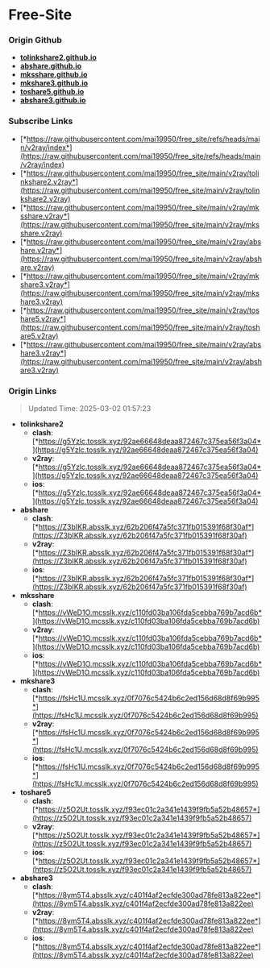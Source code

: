 # Free-Site

### Origin Github

- [**tolinkshare2.github.io**](https://github.com/tolinkshare2/tolinkshare2.github.io)
- [**abshare.github.io**](https://github.com/abshare/abshare.github.io)
- [**mksshare.github.io**](https://github.com/mksshare/mksshare.github.io)
- [**mkshare3.github.io**](https://github.com/mkshare3/mkshare3.github.io)
- [**toshare5.github.io**](https://github.com/toshare5/toshare5.github.io)
- [**abshare3.github.io**](https://github.com/abshare3/abshare3.github.io)

### Subscribe Links

- [*https://raw.githubusercontent.com/mai19950/free_site/refs/heads/main/v2ray/index*](https://raw.githubusercontent.com/mai19950/free_site/refs/heads/main/v2ray/index)
- [*https://raw.githubusercontent.com/mai19950/free_site/main/v2ray/tolinkshare2.v2ray*](https://raw.githubusercontent.com/mai19950/free_site/main/v2ray/tolinkshare2.v2ray)
- [*https://raw.githubusercontent.com/mai19950/free_site/main/v2ray/mksshare.v2ray*](https://raw.githubusercontent.com/mai19950/free_site/main/v2ray/mksshare.v2ray)
- [*https://raw.githubusercontent.com/mai19950/free_site/main/v2ray/abshare.v2ray*](https://raw.githubusercontent.com/mai19950/free_site/main/v2ray/abshare.v2ray)
- [*https://raw.githubusercontent.com/mai19950/free_site/main/v2ray/mkshare3.v2ray*](https://raw.githubusercontent.com/mai19950/free_site/main/v2ray/mkshare3.v2ray)
- [*https://raw.githubusercontent.com/mai19950/free_site/main/v2ray/toshare5.v2ray*](https://raw.githubusercontent.com/mai19950/free_site/main/v2ray/toshare5.v2ray)
- [*https://raw.githubusercontent.com/mai19950/free_site/main/v2ray/abshare3.v2ray*](https://raw.githubusercontent.com/mai19950/free_site/main/v2ray/abshare3.v2ray)

### Origin Links

> Updated Time: 2025-03-02 01:57:23

- **tolinkshare2**
  - **clash**: [*https://g5Yzlc.tosslk.xyz/92ae66648deaa872467c375ea56f3a04*](https://g5Yzlc.tosslk.xyz/92ae66648deaa872467c375ea56f3a04)
  - **v2ray**: [*https://g5Yzlc.tosslk.xyz/92ae66648deaa872467c375ea56f3a04*](https://g5Yzlc.tosslk.xyz/92ae66648deaa872467c375ea56f3a04)
  - **ios**: [*https://g5Yzlc.tosslk.xyz/92ae66648deaa872467c375ea56f3a04*](https://g5Yzlc.tosslk.xyz/92ae66648deaa872467c375ea56f3a04)
- **abshare**
  - **clash**: [*https://Z3bIKR.absslk.xyz/62b206f47a5fc371fb015391f68f30af*](https://Z3bIKR.absslk.xyz/62b206f47a5fc371fb015391f68f30af)
  - **v2ray**: [*https://Z3bIKR.absslk.xyz/62b206f47a5fc371fb015391f68f30af*](https://Z3bIKR.absslk.xyz/62b206f47a5fc371fb015391f68f30af)
  - **ios**: [*https://Z3bIKR.absslk.xyz/62b206f47a5fc371fb015391f68f30af*](https://Z3bIKR.absslk.xyz/62b206f47a5fc371fb015391f68f30af)
- **mksshare**
  - **clash**: [*https://vWeD1O.mcsslk.xyz/c110fd03ba106fda5cebba769b7acd6b*](https://vWeD1O.mcsslk.xyz/c110fd03ba106fda5cebba769b7acd6b)
  - **v2ray**: [*https://vWeD1O.mcsslk.xyz/c110fd03ba106fda5cebba769b7acd6b*](https://vWeD1O.mcsslk.xyz/c110fd03ba106fda5cebba769b7acd6b)
  - **ios**: [*https://vWeD1O.mcsslk.xyz/c110fd03ba106fda5cebba769b7acd6b*](https://vWeD1O.mcsslk.xyz/c110fd03ba106fda5cebba769b7acd6b)
- **mkshare3**
  - **clash**: [*https://fsHc1U.mcsslk.xyz/0f7076c5424b6c2ed156d68d8f69b995*](https://fsHc1U.mcsslk.xyz/0f7076c5424b6c2ed156d68d8f69b995)
  - **v2ray**: [*https://fsHc1U.mcsslk.xyz/0f7076c5424b6c2ed156d68d8f69b995*](https://fsHc1U.mcsslk.xyz/0f7076c5424b6c2ed156d68d8f69b995)
  - **ios**: [*https://fsHc1U.mcsslk.xyz/0f7076c5424b6c2ed156d68d8f69b995*](https://fsHc1U.mcsslk.xyz/0f7076c5424b6c2ed156d68d8f69b995)
- **toshare5**
  - **clash**: [*https://z5O2Ut.tosslk.xyz/f93ec01c2a341e1439f9fb5a52b48657*](https://z5O2Ut.tosslk.xyz/f93ec01c2a341e1439f9fb5a52b48657)
  - **v2ray**: [*https://z5O2Ut.tosslk.xyz/f93ec01c2a341e1439f9fb5a52b48657*](https://z5O2Ut.tosslk.xyz/f93ec01c2a341e1439f9fb5a52b48657)
  - **ios**: [*https://z5O2Ut.tosslk.xyz/f93ec01c2a341e1439f9fb5a52b48657*](https://z5O2Ut.tosslk.xyz/f93ec01c2a341e1439f9fb5a52b48657)
- **abshare3**
  - **clash**: [*https://8ym5T4.absslk.xyz/c401f4af2ecfde300ad78fe813a822ee*](https://8ym5T4.absslk.xyz/c401f4af2ecfde300ad78fe813a822ee)
  - **v2ray**: [*https://8ym5T4.absslk.xyz/c401f4af2ecfde300ad78fe813a822ee*](https://8ym5T4.absslk.xyz/c401f4af2ecfde300ad78fe813a822ee)
  - **ios**: [*https://8ym5T4.absslk.xyz/c401f4af2ecfde300ad78fe813a822ee*](https://8ym5T4.absslk.xyz/c401f4af2ecfde300ad78fe813a822ee)
